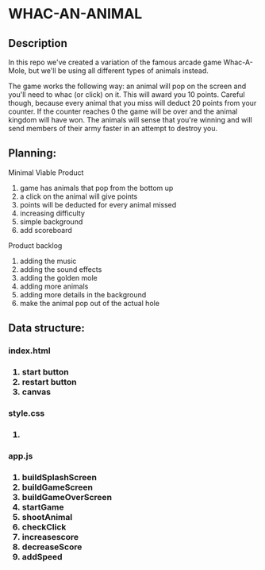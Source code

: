 <h1>WHAC-AN-ANIMAL</h1>

<h2>Description</h2>
In this repo we've created a variation of the famous arcade game Whac-A-Mole, but we'll be using all different types of animals instead.

The game works the following way: an animal will pop on the screen and you'll need to whac (or click) on it. This will award you 10 points. Careful though, because every animal that you miss will deduct 20 points from your counter. If the counter reaches 0 the game will be over and the animal kingdom will have won. 
The animals will sense that you're winning and will send members of their army faster in an attempt to destroy you. 

<h2>Planning:</h2> 

Minimal Viable Product
<ol>
<li>game has animals that pop from the bottom up</li>
<li>a click on the animal will give points</li>
<li>points will be deducted for every animal missed</li>
<li>increasing difficulty</li>
<li>simple background</li>
<li>add scoreboard</li>
</ol>

Product backlog
<ol>
<li>adding the music</li>
<li>adding the sound effects</li>
<li>adding the golden mole</li>
<li>adding more animals</li>
<li>adding more details in the background</li>
<li>make the animal pop out of the actual hole</li>
</ol>

<h2>Data structure:</h2>
<h3>index.html<h3>
<ol>
<li>start button</li>
<li>restart button</li>
<li>canvas</li>
</ol>
  
<h3>style.css<h3>
<ol>
<li></li>
</ol>
  
<h3>app.js<h3>
<ol>
<li>buildSplashScreen</li>
<li>buildGameScreen</li>
<li>buildGameOverScreen</li>
<li>startGame</li>
<li>shootAnimal</li>
<li>checkClick</li>
<li>increasescore</li>
<li>decreaseScore</li>
<li>addSpeed</li>
</ol>


